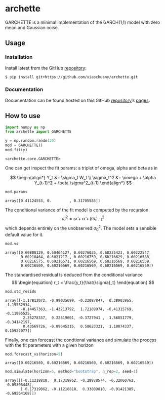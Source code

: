 # archette


<!-- WARNING: THIS FILE WAS AUTOGENERATED! DO NOT EDIT! -->

GARCHETTE is a minimal implementation of the GARCH(1,1) model with zero
mean and Gaussian noise.

## Usage

### Installation

Install latest from the GitHub
[repository](https://github.com/xiaochuany/archette):

``` sh
$ pip install git+https://github.com/xiaochuany/archette.git
```

### Documentation

Documentation can be found hosted on this GitHub
[repository](https://github.com/xiaochuany/archette)’s
[pages](https://xiaochuany.github.io/archette/).

## How to use

``` python
import numpy as np
from archette import GARCHETTE
```

``` python
y = np.random.randn(20)
mod = GARCHETTE()
mod.fit(y)
```

    <archette.core.GARCHETTE>

One can get inspect the fit params: a triplet of omega, alpha and beta
as in

$$
\begin{align*}
Y_t &= \sigma_t W_t \\
\sigma_t^2 &=  \omega + \alpha Y_{t-1}^2 + \beta \sigma^2_{t-1} 
\end{align*}
$$

``` python
mod.params
```

    array([0.41124553, 0.        , 0.31705585])

The conditional variance of the fit model is computed by the recursion
$$
\begin{equation}
\hat{\sigma}_t^2 = \hat{\omega} + \hat{\alpha} + \hat{\beta} \hat{\sigma}_{t-1}^2
\end{equation}
$$ which depends entirely on the unobserved $\sigma_0^2$. The model sets
a sensible default value for it.

``` python
mod.vs
```

    array([0.60808129, 0.60404127, 0.60276035, 0.60235423, 0.60222547,
           0.60218464, 0.6021717 , 0.60216759, 0.60216629, 0.60216588,
           0.60216575, 0.60216571, 0.60216569, 0.60216569, 0.60216569,
           0.60216569, 0.60216569, 0.60216569, 0.60216569, 0.60216569])

The standardised residual is deduced from the conditional variance $$
\begin{equation}
r_t = \frac{y_t}{\hat{\sigma}_t}
\end{equation}
$$

``` python
mod.std_resids
```

    array([-1.17812072, -0.99035699, -0.22087847,  0.38903965, -1.19532934,
           -0.14457363, -1.43213792,  1.72189974, -0.41315769, -0.11995525,
            2.35278337,  0.22319601, -0.3727941 ,  1.56851779, -0.34142197,
            0.43569726, -0.89645315,  0.58623321,  1.10074337,  0.15922077])

Finally, one can forecast the condtional variance and simulate the
process with the fit parameters with a given horizon

``` python
mod.forecast_vs(horizon=5)
```

    array([0.60216569, 0.60216569, 0.60216569, 0.60216569, 0.60216569])

``` python
mod.simulate(horizon=5, method="bootstrap", n_rep=2, seed=1)
```

    array([[-0.11218818,  0.17319862, -0.28928574, -0.32060762, -0.09308448],
           [ 0.17319862, -0.11218818,  0.33809818, -0.91421385, -0.69564168]])
